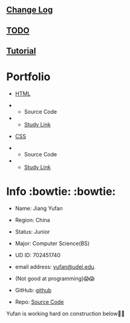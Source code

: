 [Change Log](https://github.com/Yufan-lab/Yufan-lab.github.io/blob/main/required%20sections/change%20log.md)
--
[TODO](https://github.com/Yufan-lab/Yufan-lab.github.io/blob/main/required%20sections/to-do%20list.md)
--
[Tutorial](https://github.com/Yufan-lab/Yufan-lab.github.io/blob/main/Tutorial/tutorial.md)
--
Portfolio
==
* [HTML](https://yufan-lab.github.io/yufan'scsscode.html)
* * Source Code
* * [Study Link](https://htmldog.com/guides/html/)

* [CSS](https://yufan-lab.github.io/yufan'scsscode.html)
* * Source Code
* * [Study Link](https://htmldog.com/guides/css/)



Info :bowtie: :bowtie:
==
* Name: Jiang Yufan
* Region: China

* Status: Junior
* Major: Computer Science(BS)

* UD ID: 702451740

* email address: yufan@udel.edu.
* (Not good at programming):scream::scream:
* GitHub: [github](https://github.com/Yufan-lab/Yufanlab.github.io/)

* Repo: [Source Code](https://github.com/Yufan-lab/Yufan-lab.github.io)

Yufan is working hard on construction below:truck::truck:
